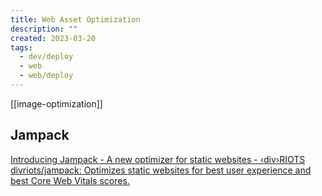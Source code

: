 ```yaml
---
title: Web Asset Optimization
description: ""
created: 2023-03-20
tags:
  - dev/deploy
  - web
  - web/deploy
---
```


[[image-optimization]]

## Jampack

[Introducing Jampack - A new optimizer for static websites - ‹div›RIOTS](https://divriots.com/blog/introducing-jampack)
[divriots/jampack: Optimizes static websites for best user experience and best Core Web Vitals scores.](https://github.com/divriots/jampack)
